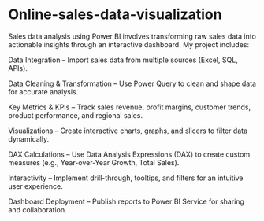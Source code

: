 # Online-sales-data-visualization

Sales data analysis using Power BI involves transforming raw sales data into actionable insights through an interactive dashboard. My project includes:

Data Integration – Import sales data from multiple sources (Excel, SQL, APIs).

Data Cleaning & Transformation – Use Power Query to clean and shape data for accurate analysis.

Key Metrics & KPIs – Track sales revenue, profit margins, customer trends, product performance, and regional sales.

Visualizations – Create interactive charts, graphs, and slicers to filter data dynamically.

DAX Calculations – Use Data Analysis Expressions (DAX) to create custom measures (e.g., Year-over-Year Growth, Total Sales).

Interactivity – Implement drill-through, tooltips, and filters for an intuitive user experience.

Dashboard Deployment – Publish reports to Power BI Service for sharing and collaboration.



